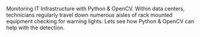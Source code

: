 Monitoring IT Infrastructure with Python & OpenCV.
Within data centers, technicians regularly travel down numerous aisles of rack mounted equipment checking for warning lights. 
Lets see how Python & OpenCV can help with the detection.
